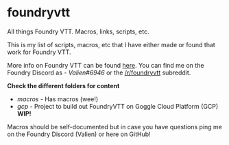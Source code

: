 # foundryvtt
All things Foundry VTT. Macros, links, scripts, etc.

This is my list of scripts, macros, etc that I have either made or found that work for Foundry VTT.

More info on Foundry VTT can be found [here](https://foundryvtt.com). You can find me on the Foundry Discord as - *Valien#6946* or the 
[/r/foundryvtt](https://www.reddit.com/r/foundryvtt) subreddit.

**Check the different folders for content**

* *macros* - Has macros (wee!)
* *gcp* - Project to build out FoundryVTT on Goggle Cloud Platform (GCP) **WIP!**

Macros should be self-documented but in case you have questions ping me on the Foundry Discord (Valien) or here on GitHub!